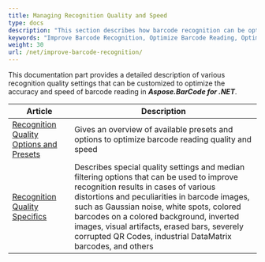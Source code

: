 ```yaml
---
title: Managing Recognition Quality and Speed
type: docs
description: "This section describes how barcode recognition can be optimized in terms of accuracy and speed."
keywords: "Improve Barcode Recognition, Optimize Barcode Reading, Optimized Scan for Barcode Recognition, Speed Up Barcode Reading, Image Processing for Barcode, Improve Barcode Recognition, Read Many Barcodes from One Image, Aspose.BarCode, Read Barcode C#"
weight: 30
url: /net/improve-barcode-recognition/
---
```


This documentation part provides a detailed description of various recognition quality settings that can be customized to optimize the accuracy and speed of barcode reading in ***Aspose.BarCode for .NET***.
   
|Article|Description|
|---|---|
|[Recognition Quality Options and Presets](/barcode/net/recognition-modes-and-presets/)|Gives an overview of available presets and options to optimize barcode reading quality and speed|
|[Recognition Quality Specifics](/barcode/net/recognition-specifics/)|Describes special quality settings and median filtering options that can be used to improve recognition results in cases of various distortions and peculiarities in barcode images, such as Gaussian noise, white spots, colored barcodes on a colored background, inverted images, visual artifacts, erased bars, severely corrupted QR Codes, industrial DataMatrix barcodes, and others|
  